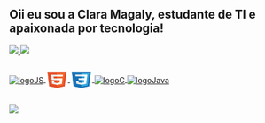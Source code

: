 ## Oii eu sou a Clara Magaly, estudante de TI e apaixonada por tecnologia!

<div>
<a href="https://github.com/MagalyCl">
<img loading="lazy" height="160em" src="https://github-readme-stats.vercel.app/api/top-langs/?username=MagalyCl&layout=compact&langs_count=7&theme=dracula"/>
<img loading="lazy" height="160em" src="https://github-readme-stats.vercel.app/api?username=MagalyCl&show_icons=true&theme=dracula&include_all_commits=true&count_private=true"/>
</div>

##

<div>  
<img align="center" alt="logoJS" height="30" width="40" src="https://cdn.jsdelivr.net/gh/devicons/devicon@latest/icons/javascript/javascript-original.svg" >
<img align="center" alt="logoHTML" height="30" width="40" src="https://raw.githubusercontent.com/devicons/devicon/master/icons/html5/html5-original.svg">
<img align="center" alt="logoCSS" height="30" width="40" src="https://raw.githubusercontent.com/devicons/devicon/master/icons/css3/css3-original.svg">
<img align="center" alt="logoC" height="30" width="40" src="https://cdn.jsdelivr.net/gh/devicons/devicon@latest/icons/c/c-plain.svg" />
<img align="center" alt="logoJava" height="40" width="40" src="https://cdn.jsdelivr.net/gh/devicons/devicon@latest/icons/java/java-original.svg"  >
</div>

##
<div>
 <a href="https://instagram.com/dearclara_m" target="_blank"><img src="https://img.shields.io/badge/-Instagram-%23E4405F?style=for-the-badge&logo=instagram&logoColor=white" target="_blank"></a>
</div>

